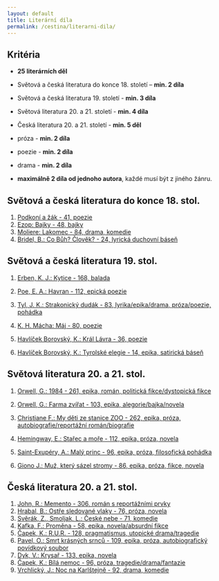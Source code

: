 ```yaml
---
layout: default
title: Literární díla
permalink: /cestina/literarni-dila/
---
```


## Kritéria

- **25 literárních děl**

- Světová a česká literatura do konce 18. století – **min. 2 díla**
- Světová a česká literatura 19. století - **min. 3 díla**
- Světová literatura 20. a 21. století - **min. 4 díla**
- Česká literatura 20. a 21. století - **min. 5 děl**

- próza - **min. 2 díla**
- poezie - **min. 2 díla**
- drama - **min. 2 díla**

- **maximálně 2 díla od
jednoho autora**, každé musí být z jiného žánru.

## Světová a česká literatura do konce 18. stol.

1. [Podkoní a žák - 41, poezie](./podkoni-a-zak)
2. [Ezop: Bajky - 48, bajky](./bajky)
3. [Moliere: Lakomec - 84, drama, komedie](./lakomec)
4. [Bridel, B.: Co Bůh? Člověk? - 24, lyrická duchovní báseň](./co-buh-clovek)


## Světová a česká literatura 19. stol.

1. [Erben, K. J.: Kytice - 168, balada](./kytice)
2. [Poe, E. A.: Havran - 112, epická poezie](./havran)
3. [Tyl, J. K.: Strakonický dudák - 83, lyrika/epika/drama, próza/poezie, pohádka](./strakonicky-dudak)
4. [K. H. Mácha: Máj - 80, poezie](./maj)

5. [Havlíček Borovský, K.: Král Lávra - 36, poezie](./kral-lavra)
6. [Havlíček Borovský, K.: Tyrolské elegie - 14, epika, satirická báseň](./tyrolske-elegie)


## Světová literatura 20. a 21. stol.

1. [Orwell, G.: 1984 - 261, epika, román, politická fikce/dystopická fikce](./1984)
2. [Orwell, G.: Farma zvířat - 103, epika, alegorie/bajka/novela](./farma-zvirat)

3. [Christiane F.: My děti ze stanice ZOO - 262, epika, próza, autobiografie/reportážní román/biografie](./my-deti-ze-stanice-zoo)
4. [Hemingway, E.: Stařec a moře - 112, epika, próza, novela](./starec-a-more)
5. [Saint-Exupéry, A.: Malý princ - 96, epika, próza, filosofická pohádka](./maly-princ)
6. [Giono J.: Muž, který sázel stromy - 86, epika, próza, fikce, novela](./muz-ktery-sazel-stromy)


## Česká literatura 20. a 21. stol.

1. [John, R.: Memento - 306, román s reportážními prvky](./memento)
2. [Hrabal, B.: Ostře sledované vlaky - 76, próza, novela](./ostre-sledovane-vlaky)
3. [Svěrák, Z., Smoljak, L.: České nebe - 71, komedie](./ceske-nebe)
4. [Kafka, F.: Proměna - 58, epika, novela/absurdní fikce](./promena)
5. [Čapek, K.: R.U.R. - 128, pragmatismus, utopické drama/tragedie](./rur)
6. [Pavel, O.: Smrt krásných srnců - 109, epika, próza, autobiografický povídkový soubor](./smrt-krasnych-srncu)
7. [Dyk, V.: Krysař - 133, epika, novela](./krysar)
8. [Čapek, K.: Bílá nemoc - 96, próza, tragedie/drama/fantazie](./bila-nemoc)
9. [Vrchlický, J.: Noc na Karlštejně - 92, drama, komedie](./noc-na-karlstejne)
